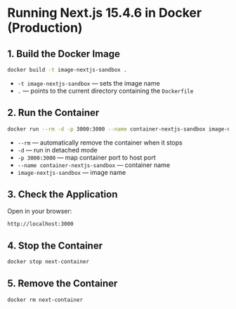 # Running Next.js 15.4.6 in Docker (Production)

## 1. Build the Docker Image

```bash
docker build -t image-nextjs-sandbox .
```

* `-t image-nextjs-sandbox` — sets the image name
* `.` — points to the current directory containing the `Dockerfile`

## 2. Run the Container

```bash
docker run --rm -d -p 3000:3000 --name container-nextjs-sandbox image-nextjs-sandbox
```

* `--rm` — automatically remove the container when it stops
* `-d` — run in detached mode
* `-p 3000:3000` — map container port to host port
* `--name container-nextjs-sandbox` — container name
* `image-nextjs-sandbox` — image name

## 3. Check the Application

Open in your browser:

```
http://localhost:3000
```

## 4. Stop the Container

```bash
docker stop next-container
```

## 5. Remove the Container

```bash
docker rm next-container
```
